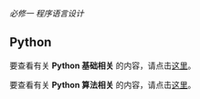 _必修一 程序语言设计_

## Python

要查看有关 **Python 基础相关** 的内容，请点击[这里](/Python基础相关.md)。

要查看有关 **Python 算法相关** 的内容，请点击[这里](/Python算法相关.md)。
